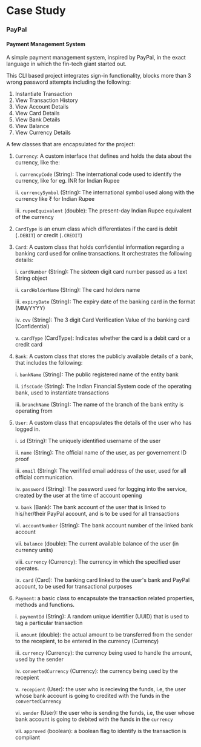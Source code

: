 # Case Study

### PayPal

#### Payment Management System

A simple payment management system, inspired by PayPal, in the exact language in which the fin-tech giant started out.

This CLI based project integrates sign-in functionality, blocks more than 3 wrong password attempts including the following:

1. Instantiate Transaction
2. View Transaction History
3. View Account Details
4. View Card Details
5. View Bank Details
6. View Balance
7. View Currency Details

A few classes that are encapsulated for the project:

1. `Currency`: A custom interface that defines and holds the data about the currency, like the:

   i. `currencyCode` (String): The international code used to identify the currency, like for eg. INR for Indian Rupee

   ii. `currencySymbol` (String): The international symbol used along with the currency like ₹ for Indian Rupee

   iii. `rupeeEquivalent` (double): The present-day Indian Rupee equivalent of the currency

2. `CardType` is an enum class which differentiates if the card is debit (`.DEBIT`) or credit (`.CREDIT`)

3. `Card`: A custom class that holds confidential information regarding a banking card used for online transactions. It orchestrates the following details:

   i. `cardNumber` (String): The sixteen digit card number passed as a text String object

   ii. `cardHolderName` (String): The card holders name

   iii. `expiryDate` (String): The expiry date of the banking card in the format (MM/YYYY)

   iv. `cvv` (String): The 3 digit Card Verification Value of the banking card (Confidential)

   v. `cardType` (CardType): Indicates whether the card is a debit card or a credit card

4. `Bank`: A custom class that stores the publicly available details of a bank, that includes the following:

   i. `bankName` (String): The public registered name of the entity bank

   ii. `ifscCode` (String): The Indian Financial System code of the operating bank, used to instantiate transactions

   iii. `branchName` (String): The name of the branch of the bank entity is operating from

5. `User`: A custom class that encapsulates the details of the user who has logged in.

   i. `id` (String): The uniquely identified username of the user

   ii. `name` (String): The official name of the user, as per governement ID proof

   iii. `email` (String): The verififed email address of the user, used for all official communication.

   iv. `password` (String): The password used for logging into the service, created by the user at the time of account opening

   v. `bank` (Bank): The bank account of the user that is linked to his/her/their PayPal account, and is to be used for all transactions

   vi. `accountNumber` (String): The bank account number of the linked bank account

   vii. `balance` (double): The current available balance of the user (in currency units)

   viii. `currency` (Currency): The currency in which the specified user operates.

   ix. `card` (Card): The banking card linked to the user's bank and PayPal account, to be used for transactional purposes

6. `Payment`: a basic class to encapsulate the transaction related properties, methods and functions.

   i. `paymentId` (String): A random unique identifier (UUID) that is used to tag a particular transaction

   ii. `amount` (double): the actual amount to be transferred from the sender to the recepient, to be entered in the currency (Currency)

   iii. `currency` (Currency): the currency being used to handle the amount, used by the sender

   iv. `convertedCurrency` (Currency): the currency being used by the recepient

   v. `recepient` (User): the user who is recieving the funds, i.e, the user whose bank account is going to credited with the funds in the `convertedCurrency`

   vi. `sender` (User): the user who is sending the funds, i.e, the user whose bank account is going to debited with the funds in the `currency`

   vii. `approved` (boolean): a boolean flag to identify is the transaction is compliant
